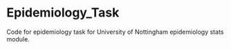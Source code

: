 # Epidemiology_Task
Code for epidemiology task for University of Nottingham epidemiology stats module.

